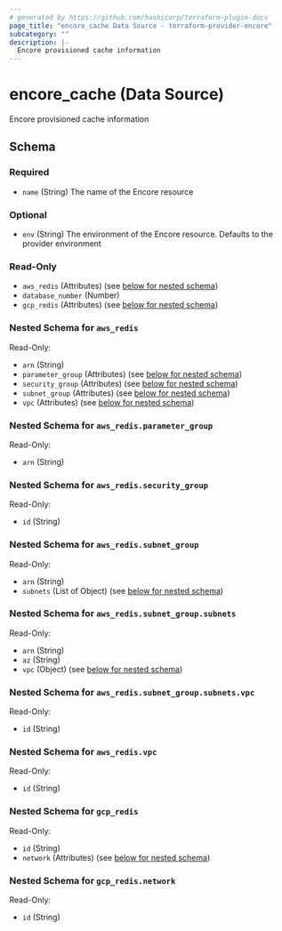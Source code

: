 ```yaml
---
# generated by https://github.com/hashicorp/terraform-plugin-docs
page_title: "encore_cache Data Source - terraform-provider-encore"
subcategory: ""
description: |-
  Encore provisioned cache information
---
```


# encore_cache (Data Source)

Encore provisioned cache information



<!-- schema generated by tfplugindocs -->
## Schema

### Required

- `name` (String) The name of the Encore resource

### Optional

- `env` (String) The environment of the Encore resource. Defaults to the provider environment

### Read-Only

- `aws_redis` (Attributes) (see [below for nested schema](#nestedatt--aws_redis))
- `database_number` (Number)
- `gcp_redis` (Attributes) (see [below for nested schema](#nestedatt--gcp_redis))

<a id="nestedatt--aws_redis"></a>
### Nested Schema for `aws_redis`

Read-Only:

- `arn` (String)
- `parameter_group` (Attributes) (see [below for nested schema](#nestedatt--aws_redis--parameter_group))
- `security_group` (Attributes) (see [below for nested schema](#nestedatt--aws_redis--security_group))
- `subnet_group` (Attributes) (see [below for nested schema](#nestedatt--aws_redis--subnet_group))
- `vpc` (Attributes) (see [below for nested schema](#nestedatt--aws_redis--vpc))

<a id="nestedatt--aws_redis--parameter_group"></a>
### Nested Schema for `aws_redis.parameter_group`

Read-Only:

- `arn` (String)


<a id="nestedatt--aws_redis--security_group"></a>
### Nested Schema for `aws_redis.security_group`

Read-Only:

- `id` (String)


<a id="nestedatt--aws_redis--subnet_group"></a>
### Nested Schema for `aws_redis.subnet_group`

Read-Only:

- `arn` (String)
- `subnets` (List of Object) (see [below for nested schema](#nestedatt--aws_redis--subnet_group--subnets))

<a id="nestedatt--aws_redis--subnet_group--subnets"></a>
### Nested Schema for `aws_redis.subnet_group.subnets`

Read-Only:

- `arn` (String)
- `az` (String)
- `vpc` (Object) (see [below for nested schema](#nestedobjatt--aws_redis--subnet_group--subnets--vpc))

<a id="nestedobjatt--aws_redis--subnet_group--subnets--vpc"></a>
### Nested Schema for `aws_redis.subnet_group.subnets.vpc`

Read-Only:

- `id` (String)




<a id="nestedatt--aws_redis--vpc"></a>
### Nested Schema for `aws_redis.vpc`

Read-Only:

- `id` (String)



<a id="nestedatt--gcp_redis"></a>
### Nested Schema for `gcp_redis`

Read-Only:

- `id` (String)
- `network` (Attributes) (see [below for nested schema](#nestedatt--gcp_redis--network))

<a id="nestedatt--gcp_redis--network"></a>
### Nested Schema for `gcp_redis.network`

Read-Only:

- `id` (String)
